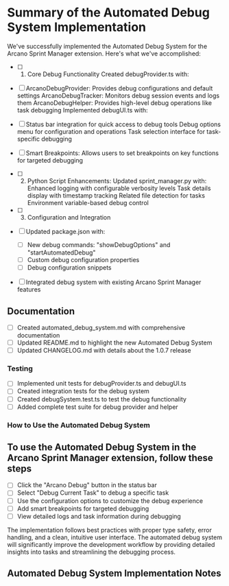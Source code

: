 # Summary of the Automated Debug System Implementation

We've successfully implemented the Automated Debug System for the Arcano Sprint Manager extension. Here's what we've accomplished:

- [ ] 1. Core Debug Functionality
Created debugProvider.ts with:

- [ ] ArcanoDebugProvider: Provides debug configurations and default settings
ArcanoDebugTracker: Monitors debug session events and logs them
ArcanoDebugHelper: Provides high-level debug operations like task debugging
Implemented debugUI.ts with:

- [ ] Status bar integration for quick access to debug tools
Debug options menu for configuration and operations
Task selection interface for task-specific debugging
- [ ] Smart Breakpoints: Allows users to set breakpoints on key functions for targeted debugging
- [ ] 2. Python Script Enhancements: Updated sprint_manager.py with:
Enhanced logging with configurable verbosity levels
Task details display with timestamp tracking
Related file detection for tasks
Environment variable-based debug control
- [ ] 3. Configuration and Integration
- [ ] Updated package.json with:
  - [ ] New debug commands: "showDebugOptions" and "startAutomatedDebug"
  - [ ] Custom debug configuration properties
  - [ ] Debug configuration snippets
- [ ] Integrated debug system with existing Arcano Sprint Manager features

## Documentation

- [ ] Created automated_debug_system.md with comprehensive documentation
- [ ] Updated README.md to highlight the new Automated Debug System
- [ ] Updated CHANGELOG.md with details about the 1.0.7 release

### Testing

- [ ] Implemented unit tests for debugProvider.ts and debugUI.ts
- [ ] Created integration tests for the debug system
- [ ] Created debugSystem.test.ts to test the debug functionality
- [ ] Added complete test suite for debug provider and helper

### How to Use the Automated Debug System

## To use the Automated Debug System in the Arcano Sprint Manager extension, follow these steps

- [ ] Click the "Arcano Debug" button in the status bar
- [ ] Select "Debug Current Task" to debug a specific task
- [ ] Use the configuration options to customize the debug experience
- [ ] Add smart breakpoints for targeted debugging
- [ ] View detailed logs and task information during debugging

The implementation follows best practices with proper type safety, error handling, and a clean, intuitive user interface. The automated debug system will significantly improve the development workflow by providing detailed insights into tasks and streamlining the debugging process.

## Automated Debug System Implementation Notes
